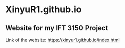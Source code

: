 # XinyuR1.github.io
## Website for my IFT 3150 Project
Link of the website: https://xinyur1.github.io/index.html
